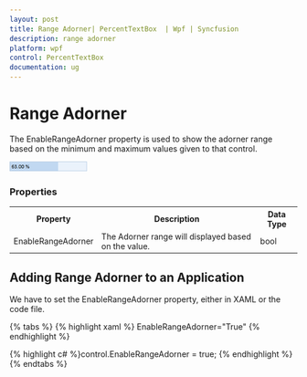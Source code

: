 ```yaml
---
layout: post
title: Range Adorner| PercentTextBox  | Wpf | Syncfusion
description: range adorner
platform: wpf
control: PercentTextBox 
documentation: ug
---
```


# Range Adorner

The EnableRangeAdorner property is used to show the adorner range based on the minimum and maximum values given to that control.

![](Range-Adorner_images/Range-Adorner_img1.png)


### Properties



<table>
<tr>
<th>
Property</th><th>
Description</th><th>
Data Type</th></tr>
<tr>
<td>
EnableRangeAdorner </td><td>
The Adorner range will displayed based on the value.</td><td>
bool </td></tr>
</table>

## Adding Range Adorner to an Application 

We have to set the EnableRangeAdorner property, either in XAML or the code file.

{% tabs %}
{% highlight xaml %} EnableRangeAdorner="True"
{% endhighlight %}


{% highlight c# %}control.EnableRangeAdorner = true;
{% endhighlight %}
{% endtabs %}


